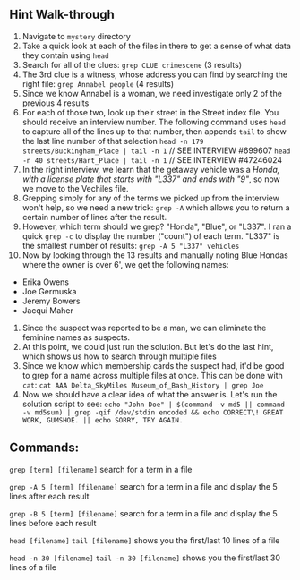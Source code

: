 ## Hint Walk-through

1. Navigate to `mystery` directory
1. Take a quick look at each of the files in there to get a sense of what data they contain using `head`
1. Search for all of the clues: `grep CLUE crimescene` (3 results)
1. The 3rd clue is a witness, whose address you can find by searching the right file: `grep Annabel people` (4 results)
1. Since we know Annabel is a woman, we need investigate only 2 of the previous 4 results
1. For each of those two, look up their street in the Street index file. You should receive an interview number. The following command uses `head` to capture all of the lines up to that number, then appends `tail` to show the last line number of that selection
`head -n 179 streets/Buckingham_Place | tail -n 1` // SEE INTERVIEW #699607
`head -n 40 streets/Hart_Place | tail -n 1` // SEE INTERVIEW #47246024
1. In the right interview, we learn that the getaway vehicle was a *Honda, with a license plate that starts with "L337" and ends with "9"*, so now we move to the Vechiles file.
1. Grepping simply for any of the terms we picked up from the interview won't help, so we need a new trick: `grep -A` which allows you to return a certain number of lines after the result.
1. However, which term should we grep? "Honda", "Blue", or "L337". I ran a quick `grep -c` to display the number ("count") of each term. "L337" is the smallest number of results: `grep -A 5 "L337" vehicles`
1. Now by looking through the 13 results and manually noting Blue Hondas where the owner is over 6', we get the following names:
- Erika Owens
- Joe Germuska
- Jeremy Bowers
- Jacqui Maher
1. Since the suspect was reported to be a man, we can eliminate the feminine names as suspects. 
1. At this point, we could just run the solution. But let's do the last hint, which shows us how to search through multiple files
1. Since we know which membership cards the suspect had, it'd be good to grep for a name across multiple files at once. This can be done with `cat`: `cat AAA Delta_SkyMiles Museum_of_Bash_History | grep Joe`
1. Now we should have a clear idea of what the answer is. Let's run the solution script to see: `echo "John Doe" | $(command -v md5 || command -v md5sum) | grep -qif /dev/stdin encoded && echo CORRECT\! GREAT WORK, GUMSHOE. || echo SORRY, TRY AGAIN.`


## Commands:

`grep [term] [filename]`
search for a term in a file

`grep -A 5 [term] [filename]`
search for a term in a file and display the 5 lines after each result

`grep -B 5 [term] [filename]`
search for a term in a file and display the 5 lines before each result


`head [filename]`
`tail [filename]`
shows you the first/last 10 lines of a file

`head -n 30 [filename]` 
`tail -n 30 [filename]` 
shows you the first/last 30 lines of a file
